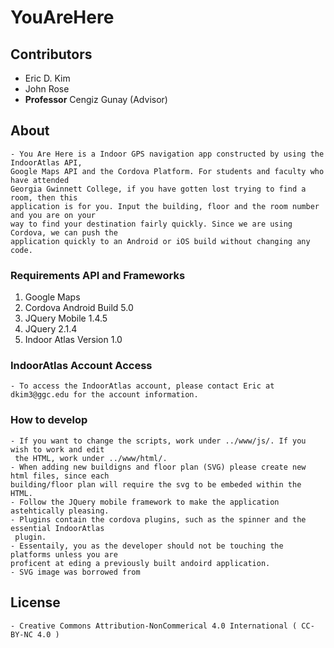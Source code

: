 # YouAreHere

## Contributors
- Eric D. Kim
- John Rose
- **Professor** Cengiz Gunay (Advisor)

## About
	- You Are Here is a Indoor GPS navigation app constructed by using the IndoorAtlas API, 
	Google Maps API and the Cordova Platform. For students and faculty who have attended 
	Georgia Gwinnett College, if you have gotten lost trying to find a room, then this 
	application is for you. Input the building, floor and the room number and you are on your 
	way to find your destination fairly quickly. Since we are using Cordova, we can push the 
	application quickly to an Android or iOS build without changing any code. 

### Requirements API and Frameworks
1. Google Maps
2. Cordova Android Build 5.0
3. JQuery Mobile 1.4.5
4. JQuery 2.1.4
5. Indoor Atlas Version 1.0

### IndoorAtlas Account Access
	- To access the IndoorAtlas account, please contact Eric at dkim3@ggc.edu for the account information.

### How to develop
	- If you want to change the scripts, work under ../www/js/. If you wish to work and edit
	 the HTML, work under ../www/html/. 
	- When adding new buildigns and floor plan (SVG) please create new html files, since each 
	building/floor plan will require the svg to be embeded within the HTML.
	- Follow the JQuery mobile framework to make the application astehtically pleasing.
	- Plugins contain the cordova plugins, such as the spinner and the essential IndoorAtlas
	 plugin. 
	- Essentaily, you as the developer should not be touching the platforms unless you are 
	proficent at eding a previously built andoird application.
	- SVG image was borrowed from 

## License
	- Creative Commons Attribution-NonCommerical 4.0 International ( CC-BY-NC 4.0 )

 
	

